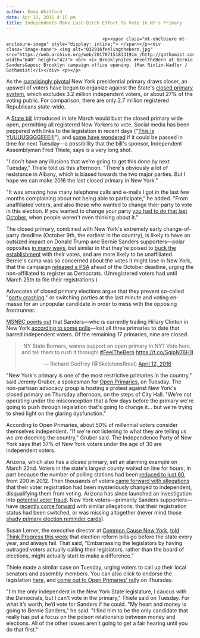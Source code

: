 ```yaml
---
author: Emma Whitford
date: Apr 12, 2016 4:15 pm
title: Independents Make Last-Ditch Effort To Vote In NY's Primary
---
```


	
										<p><span class="mt-enclosure mt-enclosure-image" style="display: inline;"> </span></p><div class="image-none"> <img alt="032916feelingthebern.jpg" src="https://web.archive.org/web/20170715183319im_/http://gothamist.com/attachments/nyc_ewhitford/032916feelingthebern.jpg" width="640" height="427"> <br> <i> Brooklynites #FeelTheBern at Bernie Sanders&apos; Brooklyn campaign office opening. (Max Rivlin-Nadler / Gothamist)</i></div> <p></p>

<p>As the <a href="https://web.archive.org/web/20170715183319/http://gothamist.com/2016/03/29/sanders_tone_done_for_what.php">surprisingly pivotal</a> New York presidential primary draws closer, an upswell of voters have begun to organize against the State&apos;s <a href="https://web.archive.org/web/20170715183319/https://ballotpedia.org/Closed_primary">closed primary system</a>, which excludes 3.2 million independent voters, or about 27% of the voting public. For comparison, there are only 2.7 million registered Republicans state-wide. </p>

<p>A <a href="https://web.archive.org/web/20170715183319/https://www.nysenate.gov/legislation/bills/2015/a9661/amendment/original">State bill</a> introduced in late March would bust the closed primary wide open, permitting all registered New Yorkers to vote. Social media has been peppered with links to the legislation in recent days (&quot;<a href="https://web.archive.org/web/20170715183319/https://www.facebook.com/groups/786752971370959/permalink/1081901225189464/">This is YUUUUGGGGEEE!!!</a>&quot;), and <a href="https://web.archive.org/web/20170715183319/https://www.facebook.com/LetTheRevolutionBeginPeacefully/posts/1032530726828016">some have wondered</a> if it could be passed in time for next Tuesday&#x2014;a possibility that the bill&apos;s sponsor, Independent Assemblyman Fred Thiele, says is a very long shot. </p>

<p>&quot;I don&apos;t have any illusions that we&apos;re going to get this done by next Tuesday,&quot; Thiele told us this afternoon. &quot;There&apos;s obviously a lot of resistance in Albany, which is biased towards the two major parties. But I hope we can make 2016 the last closed primary in New York.&quot; </p>

<p>&quot;It was amazing how many telephone calls and e-mails I got in the last few months complaining about not being able to participate,&quot; he added. &quot;From unaffiliated voters, and also those who wanted to change their party to vote in this election. If you wanted to change your party <a href="https://web.archive.org/web/20170715183319/http://gothamist.com/2015/10/06/democracy_bureacracy.php">you had to do that last October</a>, when people weren&apos;t even thinking about it.&quot; </p>

<p>The closed primary, combined with New York&apos;s extremely early change-of-party deadline (October 9th, the earliest in the country), is likely to have an outsized impact on Donald Trump and Bernie Sanders supporters&#x2014;polar opposites <a href="https://web.archive.org/web/20170715183319/http://gothamist.com/2016/04/01/bernie_sanders_president_yes.php">in many ways</a>, but similar in that they&apos;re poised to <a href="https://web.archive.org/web/20170715183319/http://thinkprogress.org/politics/2016/04/07/3764946/new-york-voters-closed-presidential-primary/">buck the establishment</a> with their votes, and are more likely to be unaffiliated. Bernie&apos;s camp was so concerned about the votes it might lose in New York, that the campaign <a href="https://web.archive.org/web/20170715183319/http://voteforbernie.org/alerts/new-york-last-chance/">released a PSA</a> ahead of the October deadline, urging the non-affiliated to register as Democrats. (Unregistered voters had until March 25th to file their registrations.) </p>

<p>Advocates of closed primary elections argue that they prevent so-called &quot;<a href="https://web.archive.org/web/20170715183319/http://www.nytimes.com/2010/06/16/us/politics/16utah.html">party crashing</a>,&quot; or switching parties at the last minute and voting en-masse for an unpopular candidate in order to mess with the opposing frontrunner. </p>

<p><a href="https://web.archive.org/web/20170715183319/http://www.msnbc.com/msnbc/new-yorks-closed-primary-could-be-bernie-sanders-achilles-heel">MSNBC points out</a> that Sanders&#x2014;who is currently trailing Hillary Clinton in New York <a href="https://web.archive.org/web/20170715183319/http://www.cnn.com/2016/04/11/politics/hillary-clinton-bernie-sanders-poll-new-york/index.html">according to some polls</a>&#x2014;lost all three primaries to date that barred independent voters. Of the remaining 17 primaries, nine are closed. </p>

<center><blockquote class="twitter-tweet" data-lang="en"><p lang="en" dir="ltr">NY State Berners, wanna support an open primary in NY? Vote here, and tell them to rush it through! <a href="https://web.archive.org/web/20170715183319/https://twitter.com/hashtag/FeelTheBern?src=hash">#FeelTheBern</a> <a href="https://web.archive.org/web/20170715183319/https://t.co/SgipN76H1I">https://t.co/SgipN76H1I</a></p>&#x2014; Richard Godfrey (@SkeletonsRreal) <a href="https://web.archive.org/web/20170715183319/https://twitter.com/SkeletonsRreal/status/719691504290283520">April 12, 2016</a></blockquote>
<script async src="//web.archive.org/web/20170715183319js_/http://platform.twitter.com/widgets.js" charset="utf-8"></script></center>

<p>&quot;New York&apos;s primary is one of the most restrictive primaries in the country,&quot; said Jeremy Gruber, a spokesman for <a href="https://web.archive.org/web/20170715183319/http://www.openprimaries.org/">Open Primaries</a>, on Tuesday. The non-partisan advocacy group is hosting a protest against New York&apos;s closed primary on Thursday afternoon, on the steps of City Hall. &quot;We&apos;re not operating under the misconception that a few days before the primary we&apos;re going to push through legislation that&apos;s going to change it... but we&apos;re trying to shed light on the glaring dysfunction.&quot; </p>

<p>According to Open Primaries, about 50% of millennial voters consider themselves independent. &quot;If we&apos;re not listening to what they are telling us we are dooming the country,&quot; Gruber said. The Independence Party of New York says that 37% of New York voters under the age of 30 are independent voters. </p>

<p>Arizona, which also has a closed primary, set an alarming example on March 22nd. Voters in the state&apos;s largest county waited on line for hours, in part because the number of polling stations had been <a href="https://web.archive.org/web/20170715183319/http://gothamist.com/2016/04/12/ny_primary_battle_independent.php">reduced to just 60</a>, from 200 in 2012. Then thousands of voters <a href="https://web.archive.org/web/20170715183319/http://usuncut.com/politics/arizona-election-fraud-hearing-chaos/">came forward with allegations</a> that their voter registration had been mysteriously changed to independent, disqualifying them from voting. Arizona has since launched an investigation into <a href="https://web.archive.org/web/20170715183319/http://usuncut.com/politics/arizona-election-fraud-primary/">potential voter fraud</a>. New York voters&#x2014;primarily Sanders supporters&#x2014;have <a href="https://web.archive.org/web/20170715183319/http://gothamist.com/2016/04/06/voter_confusion_primary_ny.php">recently come forward</a> with similar allegations, that their registration status had been switched, or was missing altogether (never mind those <a href="https://web.archive.org/web/20170715183319/http://gothamist.com/2016/04/06/voter_confusion_primary_ny.php">shady primary election reminder cards</a>). </p>

<p>Susan Lerner, the executive director at <a href="https://web.archive.org/web/20170715183319/http://www.commoncause.org/states/new-york/">Common Cause New York</a>, <a href="https://web.archive.org/web/20170715183319/http://thinkprogress.org/politics/2016/04/07/3764946/new-york-voters-closed-presidential-primary/">told Think Progress this week</a> that election reform bills go before the state every year, and always fail. That said, &quot;Embarrassing the legislators by having outraged voters actually calling their legislators, rather than the board of elections, might actually start to make a difference.&#x201D;</p>

<p>Thiele made a similar case on Tuesday, urging voters to call up their local senators and assembly members. You can also click to endorse the legislation <a href="https://web.archive.org/web/20170715183319/https://www.nysenate.gov/legislation/bills/2015/a9661/amendment/original">here</a>, and <a href="https://web.archive.org/web/20170715183319/https://www.facebook.com/events/862010033911332/?active_tab=posts">come out to Open Primaries&apos; rally</a> on Thursday. </p>

<p>&quot;I&apos;m the only independent in the New York State legislature, I caucus with the Democrats, but I can&apos;t vote in the primary,&quot; Thiele said on Tuesday. For what it&#x2019;s worth, he&#x2019;d vote for Sanders if he could. &quot;My heart and money is going to Bernie Sanders,&quot; he said. &quot;I find him to be the only candidate that really has put a focus on the poison relationship between money and elections. All of the other issues aren&apos;t going to get a fair hearing until you do that first.&quot; </p>					
										
									
				